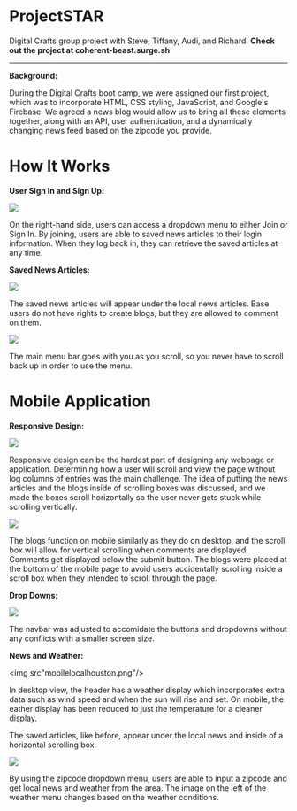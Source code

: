 # ProjectSTAR
Digital Crafts group project with Steve, Tiffany, Audi, and Richard.
**Check out the project at coherent-beast.surge.sh**
******************************************************************************************************************************

**Background:**

During the Digital Crafts boot camp, we were assigned our first project, which was to incorporate HTML, CSS styling, JavaScript, and Google's Firebase. We agreed a news blog would allow us to bring all these elements together, along with an API, user authentication, and a dynamically changing news feed based on the zipcode you provide.

# How It Works

**User Sign In and Sign Up:**

<img src="mainpagedesktopheader.png"/>
  
On the right-hand side, users can access a dropdown menu to either Join or Sign In. By joining, users are able to saved news articles to their login information. When they log back in, they can retrieve the saved articles at any time.

**Saved News Articles:**

<img src="blogdesktop.png"/>

The saved news articles will appear under the local news articles. Base users do not have rights to create blogs, but they are allowed to comment on them. 

<img src="mainpagedesktop.png"/>

The main menu bar goes with you as you scroll, so you never have to scroll back up in order to use the menu.

# Mobile Application 

**Responsive Design:**

<img src="mainpagemobile.png"/>

Responsive design can be the hardest part of designing any webpage or application. Determining how a user will scroll and view the page without log columns of entries was the main challenge. The idea of putting the news articles and the blogs inside of scrolling boxes was discussed, and we made the boxes scroll horizontally so the user never gets stuck while scrolling vertically.

<img src="bloginfomobile.png"/>

The blogs function on mobile similarly as they do on desktop, and the scroll box will allow for vertical scrolling when comments are displayed. Comments get displayed below the submit button. The blogs were placed at the bottom of the mobile page to avoid users accidentally scrolling inside a scroll box when they intended to scroll through the page.

**Drop Downs:**

<img src="joinbuttonmobile.png"/>

The navbar was adjusted to accomidate the buttons and dropdowns without any conflicts with a smaller screen size. 

**News and Weather:**

<img src"mobilelocalhouston.png"/>

In desktop view, the header has a weather display which incorporates extra data such as wind speed and when the sun will rise and set. On mobile, the eather display has been reduced to just the temperature for a cleaner display.

The saved articles, like before, appear under the local news and inside of a horizontal scrolling box.

<img src="mobilesavedandzip.png"/>

By using the zipcode dropdown menu, users are able to input a zipcode and get local news and weather from the area. The image on the left of the weather menu changes based on the weather conditions.
